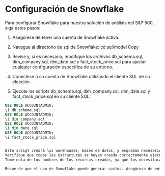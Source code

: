 # Configuración de Snowflake

Para configurar Snowflake para nuestra solución de análisis del S&P 500, siga estos pasos:

1. Asegúrese de tener una cuenta de Snowflake activa.

2. Navegue al directorio de sql de Snowflake:
cd sql/model
Copy
3. Revise y, si es necesario, modifique los archivos db_schema.sql, dim_company.sql, dim_date.sql y fact_stock_price.sql para ajustar cualquier configuración específica de su entorno.

4. Conéctese a su cuenta de Snowflake utilizando el cliente SQL de su elección.

5. Ejecute los scripts db_schema.sql, dim_company.sql, dim_date.sql y fact_stock_price.sql en su cliente SQL:
```sql
USE ROLE ACCOUNTADMIN;
\i db_schema.sql
USE ROLE ACCOUNTADMIN;
\i dim_company.sql
USE ROLE ACCOUNTADMIN;
\i dim_date.sql
USE ROLE ACCOUNTADMIN;
\i fact_stock_price.sql


Este script creará los warehouses, bases de datos, y esquemas necesarios para nuestra solución.
Verifique que todas las estructuras se hayan creado correctamente ejecutando consultas de prueba en Snowflake.
Tome nota de los nombres de los recursos creados, ya que los necesitará para configurar Airflow.

Recuerde que el uso de Snowflake puede generar costos. Asegúrese de entender estos costos y de monitorear su uso.